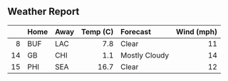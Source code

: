 ## Weather Report 
|    | Home   | Away   |   Temp (C) | Forecast      |   Wind (mph) |
|---:|:-------|:-------|-----------:|:--------------|-------------:|
|  8 | BUF    | LAC    |        7.8 | Clear         |           11 |
| 14 | GB     | CHI    |        1.1 | Mostly Cloudy |           14 |
| 15 | PHI    | SEA    |       16.7 | Clear         |           12 |
